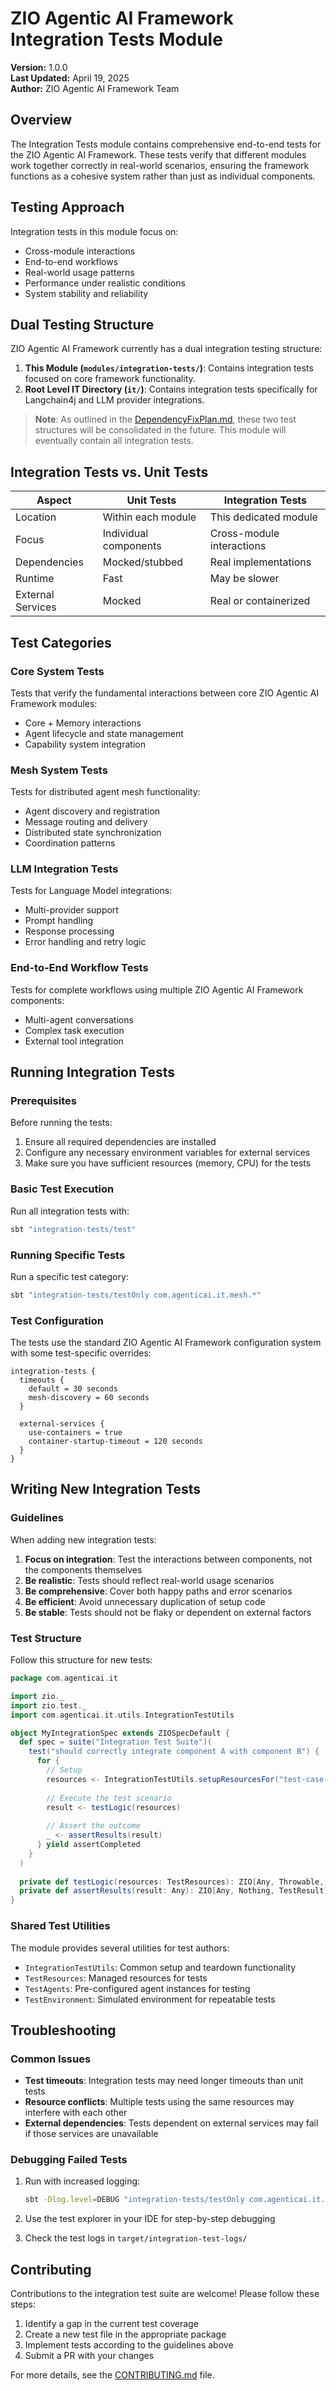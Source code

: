 # ZIO Agentic AI Framework Integration Tests Module

**Version:** 1.0.0  
**Last Updated:** April 19, 2025  
**Author:** ZIO Agentic AI Framework Team  

## Overview

The Integration Tests module contains comprehensive end-to-end tests for the ZIO Agentic AI Framework. These tests verify that different modules work together correctly in real-world scenarios, ensuring the framework functions as a cohesive system rather than just as individual components.

## Testing Approach

Integration tests in this module focus on:

- Cross-module interactions
- End-to-end workflows
- Real-world usage patterns
- Performance under realistic conditions
- System stability and reliability

## Dual Testing Structure

ZIO Agentic AI Framework currently has a dual integration testing structure:

1. **This Module (`modules/integration-tests/`)**: Contains integration tests focused on core framework functionality.
2. **Root Level IT Directory (`it/`)**: Contains integration tests specifically for Langchain4j and LLM provider integrations.

> **Note**: As outlined in the [DependencyFixPlan.md](../../docs/implementation/DependencyFixPlan.md), these two test structures will be consolidated in the future. This module will eventually contain all integration tests.

## Integration Tests vs. Unit Tests

| Aspect | Unit Tests | Integration Tests |
|--------|------------|------------------|
| Location | Within each module | This dedicated module |
| Focus | Individual components | Cross-module interactions |
| Dependencies | Mocked/stubbed | Real implementations |
| Runtime | Fast | May be slower |
| External Services | Mocked | Real or containerized |

## Test Categories

### Core System Tests

Tests that verify the fundamental interactions between core ZIO Agentic AI Framework modules:

- Core + Memory interactions
- Agent lifecycle and state management
- Capability system integration

### Mesh System Tests

Tests for distributed agent mesh functionality:

- Agent discovery and registration
- Message routing and delivery
- Distributed state synchronization
- Coordination patterns

### LLM Integration Tests

Tests for Language Model integrations:

- Multi-provider support
- Prompt handling
- Response processing
- Error handling and retry logic

### End-to-End Workflow Tests

Tests for complete workflows using multiple ZIO Agentic AI Framework components:

- Multi-agent conversations
- Complex task execution
- External tool integration

## Running Integration Tests

### Prerequisites

Before running the tests:

1. Ensure all required dependencies are installed
2. Configure any necessary environment variables for external services
3. Make sure you have sufficient resources (memory, CPU) for the tests

### Basic Test Execution

Run all integration tests with:

```bash
sbt "integration-tests/test"
```

### Running Specific Tests

Run a specific test category:

```bash
sbt "integration-tests/testOnly com.agenticai.it.mesh.*"
```

### Test Configuration

The tests use the standard ZIO Agentic AI Framework configuration system with some test-specific overrides:

```hocon
integration-tests {
  timeouts {
    default = 30 seconds
    mesh-discovery = 60 seconds
  }
  
  external-services {
    use-containers = true
    container-startup-timeout = 120 seconds
  }
}
```

## Writing New Integration Tests

### Guidelines

When adding new integration tests:

1. **Focus on integration**: Test the interactions between components, not the components themselves
2. **Be realistic**: Tests should reflect real-world usage scenarios
3. **Be comprehensive**: Cover both happy paths and error scenarios
4. **Be efficient**: Avoid unnecessary duplication of setup code
5. **Be stable**: Tests should not be flaky or dependent on external factors

### Test Structure

Follow this structure for new tests:

```scala
package com.agenticai.it

import zio._
import zio.test._
import com.agenticai.it.utils.IntegrationTestUtils

object MyIntegrationSpec extends ZIOSpecDefault {
  def spec = suite("Integration Test Suite")(
    test("should correctly integrate component A with component B") {
      for {
        // Setup
        resources <- IntegrationTestUtils.setupResourcesFor("test-case-1")
        
        // Execute the test scenario
        result <- testLogic(resources)
        
        // Assert the outcome
        _ <- assertResults(result)
      } yield assertCompleted
    }
  )
  
  private def testLogic(resources: TestResources): ZIO[Any, Throwable, TestResult] = ???
  private def assertResults(result: Any): ZIO[Any, Nothing, TestResult] = ???
}
```

### Shared Test Utilities

The module provides several utilities for test authors:

- `IntegrationTestUtils`: Common setup and teardown functionality
- `TestResources`: Managed resources for tests
- `TestAgents`: Pre-configured agent instances for testing
- `TestEnvironment`: Simulated environment for repeatable tests

## Troubleshooting

### Common Issues

- **Test timeouts**: Integration tests may need longer timeouts than unit tests
- **Resource conflicts**: Multiple tests using the same resources may interfere with each other
- **External dependencies**: Tests dependent on external services may fail if those services are unavailable

### Debugging Failed Tests

1. Run with increased logging:
   ```bash
   sbt -Dlog.level=DEBUG "integration-tests/testOnly com.agenticai.it.FailingSpec"
   ```

2. Use the test explorer in your IDE for step-by-step debugging

3. Check the test logs in `target/integration-test-logs/`

## Contributing

Contributions to the integration test suite are welcome! Please follow these steps:

1. Identify a gap in the current test coverage
2. Create a new test file in the appropriate package
3. Implement tests according to the guidelines above
4. Submit a PR with your changes

For more details, see the [CONTRIBUTING.md](../../CONTRIBUTING.md) file.
